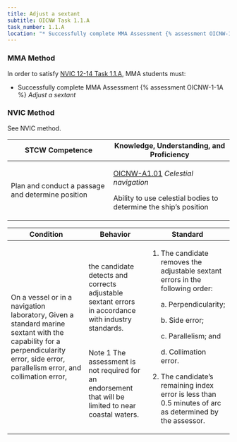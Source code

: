 ```yaml
---
title: Adjust a sextant
subtitle: OICNW Task 1.1.A 
task_number: 1.1.A
location: "* Successfully complete MMA Assessment {% assessment OICNW-1-1A %} *Adjust a sextant*" 
---
```



### MMA Method

In order to satisfy  [NVIC 12-14  Task  1.1.A]({{site.baseurl}}/assets/images/nvic-12-14.pdf), MMA students must:

* Successfully complete MMA Assessment {% assessment OICNW-1-1A %} *Adjust a sextant*


### NVIC Method

<a onclick="togglevisibility('nvic_methods')" >See NVIC method.</a>

<div id='nvic_methods' class='hide'>

<table>
<thead>
<tr>
<th class='forty'> STCW Competence </th>
<th class='sixty'> Knowledge, Understanding, and Proficiency </th>
</tr>
</thead>




<tbody>
<tr><td markdown='1'>

Plan and conduct a passage and determine position

</td><td markdown='1'>

[OICNW-A1.01]({{site.baseurl}}/tables/21.html#OICNW-A1.01) *Celestial navigation*
 
Ability to use celestial bodies to determine the ship’s position

</td></tr>


</tbody>
</table>


<table>
<thead>
<tr><th class='twenty'>  Condition </th><th class='twenty'> Behavior </th><th  class='sixty'>Standard </th></tr>
</thead>
<tbody >



<tr><td markdown='1'>

On a vessel or in a navigation laboratory, Given a standard marine sextant with the capability for a perpendicularity error, side error, parallelism error, and collimation error,

</td><td markdown='1'>

the candidate detects and corrects adjustable sextant errors in accordance with industry standards.

<br>

<div class="tooltip">Note 1
<span class="tooltiptext">
The assessment is not required for an endorsement that will be limited to near coastal waters.
</span>
</div>


</td><td markdown='1'>

1. The candidate removes the adjustable sextant errors in the following order:

     a. Perpendicularity;

     b. Side error;

     c. Parallelism; and

     d. Collimation error.

2. The candidate’s remaining index error is less than 0.5 minutes of arc as determined by the assessor.

</td></tr>
</tbody>
</table>
</div>
